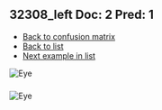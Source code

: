 ## 32308_left Doc: 2 Pred: 1
- [Back to confusion matrix](https://github.com/juliandewit/kaggle_retinopathy/blob/master/matrix.md)
- [Back to list](https://github.com/juliandewit/kaggle_retinopathy/blob/master/lists/21/list.md)
- [Next example in list](https://github.com/juliandewit/kaggle_retinopathy/blob/master/lists/21/32/3237_left.md)

![Eye](https://retinopaty.blob.core.windows.net/size1024/32308_left_2.jpeg)

### 

![Eye]()
